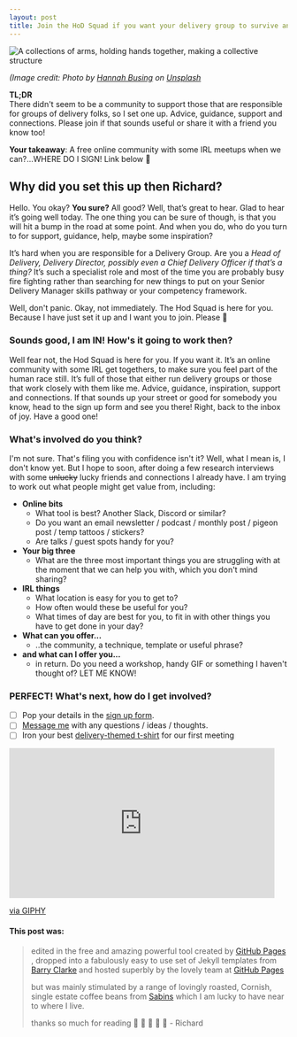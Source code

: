 ```yaml
---
layout: post
title: Join the HoD Squad if you want your delivery group to survive and thrive!
---
```


![A collections of arms, holding hands together, making a collective structure](https://richardfreeman.me.uk/images/join-the-hod-squad.png)

*(Image credit: Photo by [Hannah Busing](https://unsplash.com/@hannahbusing?utm_content=creditCopyText&utm_medium=referral&utm_source=unsplash) on [Unsplash](https://unsplash.com/photos/person-in-red-sweater-holding-babys-hand-Zyx1bK9mqmA?utm_content=creditCopyText&utm_medium=referral&utm_source=unsplash)*

**TL;DR**  
There didn't seem to be a community to support those that are responsible for groups of delivery folks, so I set one up. Advice, guidance, support and connections. Please join if that sounds useful or share it with a friend you know too!

**Your takeaway**:  A free online community with some IRL meetups when we can?...WHERE DO I SIGN! Link below 🙂

## Why did you set this up then Richard?

Hello. You okay? **You sure?** All good? Well, that’s great to hear. Glad to hear it’s going well today. The one thing you can be sure of though, is that you will hit a bump in the road at some point. And when you do, who do you turn to for support, guidance, help, maybe some inspiration?

It’s hard when you are responsible for a Delivery Group. Are you a *Head of Delivery, Delivery Director, possibly even a Chief Delivery Officer if that’s a thing?* It’s such a specialist role and most of the time you are probably busy fire fighting rather than searching for new things to put on your Senior Delivery Manager skills pathway or your competency framework.

Well, don't panic. Okay, not immediately. The Hod Squad is here for you. Because I have just set it up and I want you to join. Please 🙂

### Sounds good, I am IN! How's it going to work then?
Well fear not, the Hod Squad is here for you. If you want it. It’s an online community with some IRL get togethers, to make sure you feel part of the human race still. It’s full of those that either run delivery groups or those that work closely with them like me. Advice, guidance, inspiration, support and connections. If that sounds up your street or good for somebody you know, head to the sign up form and see you there! Right, back to the inbox of joy. Have a good one!

### What's involved do you think?
I'm not sure. That's filing you with confidence isn't it? Well, what I mean is, I don't know yet. But I hope to soon, after doing a few research interviews with some ~~unlucky~~ lucky friends and connections I already have. I am trying to work out what people might get value from, including:

 - **Online bits**
	 - What tool is best? Another Slack, Discord or similar?
	 - Do you want an email newsletter / podcast / monthly post / pigeon post / temp tattoos / stickers?
	 - Are talks / guest spots handy for you?
 - **Your big three**
	 - What are the three most important things you are struggling with at the moment that we can help you with, which you don't mind sharing?
 - **IRL things**
	 - What location is easy for you to get to?
	 - How often would these be useful for you?
	 - What times of day are best for you, to fit in with other things you have to get done in your day?
 - **What can you offer...**
	 - ..the community, a technique, template or useful phrase?
 - **and what can I offer you...**
	 - in return. Do you need a workshop, handy GIF or something I haven't thought of? LET ME KNOW!

### PERFECT! What's next, how do I get involved?

 - [ ] Pop your details in the [sign up form](https://forms.gle/FNkCHjr9NnQ2awxNA).
 - [ ] [Message me](https://www.linkedin.com/in/richard-freeman-agile-coach) with any questions / ideas / thoughts.
 - [ ] Iron your best [delivery-themed t-shirt](https://shop.atlassian.com/emea/jira-software-tee-standard-fit.html) for our first meeting

<iframe src="https://giphy.com/embed/SJ10BKcGBL90BJrV3v" width="480" height="271" style="" frameBorder="0" class="giphy-embed" allowFullScreen></iframe><p><a href="https://giphy.com/gifs/film4-jurassic-park-independence-day-SJ10BKcGBL90BJrV3v">via GIPHY</a></p>

#### This post was:

> edited in the free and amazing powerful tool created by [GitHub Pages](https://pages.github.com/) , 
> dropped into a fabulously easy to use set of Jekyll templates from [Barry Clarke](https://www.jekyllnow.com/ "Check out the live demo of the Jekyll now theme from Barry here with examples of text to use") 
> and hosted superbly by the lovely team at [GitHub Pages](https://pages.github.com/)
> 
> but was mainly stimulated by a range of lovingly roasted, Cornish, single estate coffee beans from  [Sabins](https://sabinscoffee.co.uk// "Check out the amazing small batch roast that Emma and family roll out, available by local delivery or post for those sad to be outside of Bude, in Cornwall") which I am lucky to have near to where I live.
> 
> thanks so much for reading 🙏 🙏 🙏 🙏 🙏 - Richard
